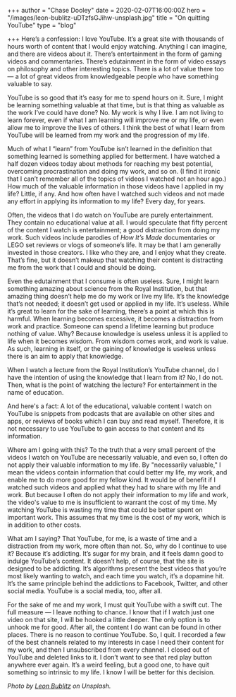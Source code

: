 +++
author = "Chase Dooley"
date = 2020-02-07T16:00:00Z
hero = "/images/leon-bublitz-uDTzfsGJihw-unsplash.jpg"
title = "On quitting YouTube"
type = "blog"

+++
Here’s a confession: I love YouTube. It’s a great site with thousands of hours worth of content that I would enjoy watching. Anything I can imagine, and there are videos about it. There’s entertainment in the form of gaming videos and commentaries. There’s edutainment in the form of video essays on philosophy and other interesting topics. There is a lot of value there too — a lot of great videos from knowledgeable people who have something valuable to say.

YouTube is so good that it’s easy for me to spend hours on it. Sure, I might be learning something valuable at that time, but is that thing as valuable as the work I’ve could have done? No. My work is why I live. I am not living to learn forever, even if what I am learning will improve me or my life, or even allow me to improve the lives of others. I think the best of what I learn from YouTube will be learned from my work and the progression of my life.

Much of what I “learn” from YouTube isn’t learned in the definition that something learned is something applied for betterment. I have watched a half dozen videos today about methods for reaching my best potential, overcoming procrastination and doing my work, and so on. (I find it ironic that I can’t remember all of the topics of videos I watched not an hour ago.) How much of the valuable information in those videos have I applied in my life? Little, if any. And how often have I watched such videos and not made any effort in applying its information to my life? Every day, for years.

Often, the videos that I do watch on YouTube are purely entertainment. They contain no educational value at all. I would speculate that fifty percent of the content I watch is entertainment; a good distraction from doing my work. Such videos include parodies of _How It’s Made_ documentaries or LEGO set reviews or vlogs of someone’s life. It may be that I am generally invested in those creators. I like who they are, and I enjoy what they create. That’s fine, but it doesn’t makeup that watching their content is distracting me from the work that I could and should be doing.

Even the edutainment that I consume is often useless. Sure, I might learn something amazing about science from the Royal Institution, but that amazing thing doesn’t help me do my work or live my life. It’s the knowledge that’s not needed; it doesn’t get used or applied in my life. It’s useless. While it’s great to learn for the sake of learning, there’s a point at which this is harmful. When learning becomes excessive, it becomes a distraction from work and practice. Someone can spend a lifetime learning but produce nothing of value. Why? Because knowledge is useless unless it is applied to life when it becomes wisdom. From wisdom comes work, and work is value. As such, learning in itself, or the gaining of knowledge is useless unless there is an aim to apply that knowledge.

When I watch a lecture from the Royal Institution’s YouTube channel, do I have the intention of using the knowledge that I learn from it? No, I do not. Then, what is the point of watching the lecture? For entertainment in the name of education.

And here's a fact: A lot of the educational, valuable content I watch on YouTube is snippets from podcasts that are available on other sites and apps, or reviews of books which I can buy and read myself. Therefore, it is not necessary to use YouTube to gain access to that content and its information.

Where am I going with this? To the truth that a very small percent of the videos I watch on YouTube are necessarily valuable, and even so, I often do not apply their valuable information to my life. By "necessarily valuable," I mean the videos contain information that could better my life, my work, and enable me to do more good for my fellow kind. It would be of benefit if I watched such videos and applied what they had to share with my life and work. But because I often do not apply their information to my life and work, the video's value to me is insufficient to warrant the cost of my time. My watching YouTube is wasting my time that could be better spent on important work. This assumes that my time is the cost of my work, which is in addition to other costs.

What am I saying? That YouTube, for me, is a waste of time and a distraction from my work, more often than not. So, why do I continue to use it? Because it’s addicting. It’s sugar for my brain, and it feels damn good to indulge YouTube’s content. It doesn’t help, of course, that the site is designed to be addicting. It’s algorithms present the best videos that you’re most likely wanting to watch, and each time you watch, it’s a dopamine hit. It’s the same principle behind the addictions to Facebook, Twitter, and other social media. YouTube is a social media, too, after all.

For the sake of me and my work, I must quit YouTube with a swift cut. The full measure — I leave nothing to chance. I know that if I watch just one video on that site, I will be hooked a little deeper. The only option is to unhook me for good. After all, the content I do want can be found in other places. There is no reason to continue YouTube. So, I quit. I recorded a few of the best channels related to my interests in case I need their content for my work, and then I unsubscribed from every channel. I closed out of YouTube and deleted links to it. I don’t want to see that red play button anywhere ever again. It’s a weird feeling, but a good one, to have quit something so intrinsic to my life. I know I will be better for this decision.

_Photo by_ [_Leon Bublitz_](https://unsplash.com/@leon_bublitz "Leon Bublitz on Unsplash") _on Unsplash._